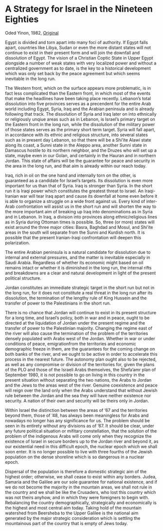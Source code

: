 # A Strategy for Israel in the Nineteen Eighties

Oded Yinon, 1982, [Original](https://www.voltairenet.org/article185957.html)

Egypt is divided and torn apart into many foci of authority. If Egypt
falls apart, countries like Libya, Sudan or even the more distant
states will not continue to exist in their present form and will join
the downfall and dissolution of Egypt. The vision of a Christian
Coptic State in Upper Egypt alongside a number of weak states with
very localized power and without a centralized government as to date,
is the key to a historical development which was only set back by the
peace agreement but which seems inevitable in the long run. 

The Western front, which on the surface appears more problematic, is
in fact less complicated than the Eastern front, in which most of the
events that make the headlines have been taking place
recently. Lebanon’s total dissolution into five provinces serves as a
precendent for the entire Arab world including Egypt, Syria, Iraq and
the Arabian peninsula and is already following that track. The
dissolution of Syria and Iraq later on into ethnically or religiously
unqiue areas such as in Lebanon, is Israel’s primary target on the
Eastern front in the long run, while the dissolution of the military
power of those states serves as the primary short term target. Syria
will fall apart, in accordance with its ethnic and religious
structure, into several states such as in present day Lebanon, so that
there will be a Shi’ite Alawi state along its coast, a Sunni state in
the Aleppo area, another Sunni state in Damascus hostile to its
northern neighbor, and the Druzes who will set up a state, maybe even
in our Golan, and certainly in the Hauran and in northern Jordan. This
state of affairs will be the guarantee for peace and security in the
area in the long run, and that aim is already within our reach
today. 

Iraq, rich in oil on the one hand and internally torn on the other, is
guaranteed as a candidate for Israel’s targets. Its dissolution is
even more important for us than that of Syria. Iraq is stronger than
Syria. In the short run it is Iraqi power which constitutes the
greatest threat to Israel. An Iraqi-Iranian war will tear Iraq apart
and cause its downfall at home even before it is able to organize a
struggle on a wide front against us. Every kind of inter-Arab
confrontation will assist us in the short run and will shorten the way
to the more important aim of breaking up Iraq into denominations as in
Syria and in Lebanon. In Iraq, a division into provinces along
ethnic/religious lines as in Syria during Ottoman times is
possible. So, three (or more) states will exist around the three major
cities: Basra, Baghdad and Mosul, and Shi’ite areas in the south will
separate from the Sunni and Kurdish north. It is possible that the
present Iranian-Iraqi confrontation will deepen this
polarization. 

The entire Arabian peninsula is a natural candidate for dissolution
due to internal and external pressures, and the matter is inevitable
especially in Saudi Arabia. Regardless of whether its economic might
based on oil remains intact or whether it is diminished in the long
run, the internal rifts and breakdowns are a clear and natural
development in light of the present political structure. 

Jordan constitutes an immediate strategic target in the short run but
not in the long run, for it does not constitute a real threat in the
long run after its dissolution, the termination of the lengthy rule of
King Hussein and the transfer of power to the Palestinians in the
short run.

There is no chance that Jordan will continue to exist in its present
structure for a long time, and Israel’s policy, both in war and in
peace, ought to be directed at the liquidation of Jordan under the
present regime and the transfer of power to the Palestinian
majority. Changing the regime east of the river will also cause the
termination of the problem of the territories densely populated with
Arabs west of the Jordan. Whether in war or under conditions of peace,
emigrationfrom the territories and economic demographic freeze in
them, are the guarantees for the coming change on both banks of the
river, and we ought to be active in order to accelerate this process
in the nearest future. The autonomy plan ought also to be rejected, as
well as any compromise or division of the territories for, given the
plans of the PLO and those of the Israeli Arabs themselves, the
Shefa’amr plan of September 1980, it is not possible to go on living
in this country in the present situation without separating the two
nations, the Arabs to Jordan and the Jews to the areas west of the
river. Genuine coexistence and peace will reign over the land only
when the Arabs understand that without Jewish rule between the Jordan
and the sea they will have neither existence nor security. A nation of
their own and security will be theirs only in Jordan. 

Within Israel the distinction between the areas of ’67 and the
territories beyond them, those of ’48, has always been meaningless for
Arabs and nowadays no longer has any significance for us. The problem
should be seen in its entirety without any divisions as of ’67. It
should be clear, under any future political situation or mifitary
constellation, that the solution of the problem of the indigenous
Arabs will come only when they recognize the existence of Israel in
secure borders up to the Jordan river and beyond it, as our
existential need in this difficult epoch, the nuclear epoch which we
shall soon enter. It is no longer possible to live with three fourths
of the Jewish population on the dense shoreline which is so dangerous
in a nuclear epoch.

Dispersal of the population is therefore a domestic strategic aim of
the highest order; otherwise, we shall cease to exist within any
borders. Judea, Samaria and the Galilee are our sole guarantee for
national existence, and if we do not become the majority in the
mountain areas, we shall not rule in the country and we shall be like
the Crusaders, who lost this country which was not theirs anyhow, and
in which they were foreigners to begin with. Rebalancing the country
demographically, strategically and economically is the highest and
most central aim today. Taking hold of the mountain watershed from
Beersheba to the Upper Galilee is the national aim generated by the
major strategic consideration which is settling the mountainous part
of the country that is empty of Jews today. 

